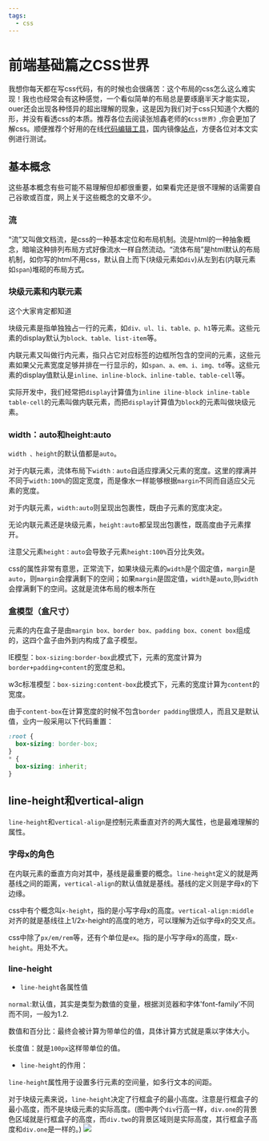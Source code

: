 ```yaml
---
tags:
  - css
---
```

# 前端基础篇之CSS世界
我想你每天都在写css代码，有的时候也会很痛苦：这个布局的css怎么这么难实现！我也也经常会有这种感觉，一个看似简单的布局总是要琢磨半天才能实现，ouer还会出现各种怪异的超出理解的现象，这是因为我们对于css只知道个大概的形，并没有看透css的本质。推荐各位去阅读张旭鑫老师的```《css世界》```,你会更加了解css。顺便推荐个好用的在线[代码编辑工具](https://jsbin.com/?html,css,output)，国内镜像[站点](http://js.jirengu.com/?html,output)，方便各位对本文实例进行测试。
## 基本概念
这些基本概念有些可能不易理解但却都很重要，如果看完还是很不理解的话需要自己谷歌或百度，网上关于这些概念的文章不少。
### 流
“流”又叫做文档流，是css的一种基本定位和布局机制。流是html的一种抽象概念，暗喻这种排列布局方式好像流水一样自然流动。“流体布局”是html默认的布局机制，如你写的html不用css，默认自上而下(块级元素如```div```)从左到右(内联元素如```span```)堆砌的布局方式。
### 块级元素和内联元素
这个大家肯定都知道

块级元素是指单独独占一行的元素，如```div、ul、li、table、p、h1```等元素。这些元素的display默认为```block、table、list-item```等。

内联元素又叫做行内元素，指只占它对应标签的边框所包含的空间的元素，这些元素如果父元素宽度足够并排在一行显示的，如```span、a、em、i、img、td```等。这些元素的display值默认是```inline、inline-block、inline-table、table-cell```等。

实际开发中，我们经常把```display```计算值为```inline iline-block inline-table table-cell```的元素叫做内联元素，而把```display```计算值为```block```的元素叫做块级元素。

### width：auto和height:auto
```width 、height```的默认值都是```auto```。

对于内联元素，流体布局下```width：auto```自适应撑满父元素的宽度。这里的撑满并不同于```width:100%```的固定宽度，而是像水一样能够根据```margin```不同而自适应父元素的宽度。

对于内联元素，```width:auto```则呈现出包裹性，既由子元素的宽度决定。

无论内联元素还是块级元素，```height:auto```都呈现出包裹性，既高度由子元素撑开。

注意父元素```height：auto```会导致子元素```height:100%```百分比失效。

css的属性非常有意思，正常流下，如果块级元素的```width```是个固定值，```margin```是```auto```，则```margin```会撑满剩下的空间；如果```margin```是固定值，```width```是```auto```,则```width```会撑满剩下的空间。这就是流体布局的根本所在

### 盒模型（盒尺寸）
元素的内在盒子是由```margin box、border box、padding box、conent box```组成的，这四个盒子由外到内构成了盒子模型。

IE模型：```box-sizing:border-box```此模式下，元素的宽度计算为```border+padding+content```的宽度总和。

w3c标准模型：```box-sizing:content-box```此模式下，元素的宽度计算为```content```的宽度。

由于```content-box```在计算宽度的时候不包含```border padding```很烦人，而且又是默认值，业内一般采用以下代码重置：
``` css
:root {
  box-sizing: border-box;    
}
* {
  box-sizing: inherit;
}
```
## line-height和vertical-align
```line-height```和```vertical-align```是控制元素垂直对齐的两大属性，也是最难理解的属性。
### 字母x的角色
在内联元素的垂直方向对其中，基线是最重要的概念。```line-height```定义的就是两基线之间的距离，```vertical-align```的默认值就是基线。基线的定义则是字母x的下边缘。

css中有个概念叫```x-height```，指的是小写字母x的高度。```vertical-align:middle```对齐的就是基线往上1/2x-height的高度的地方，可以理解为近似字母x的交叉点。

css中除了```px/em/rem```等，还有个单位是```ex```。指的是小写字母x的高度，既```x-height```。用处不大。
### line-height
- ```line-height```各属性值

```normal```:默认值，其实是类型为数值的变量，根据浏览器和字体'font-family'不同而不同，一般为1.2.

数值和百分比：最终会被计算为带单位的值，具体计算方式就是乘以字体大小。

长度值：就是```100px```这样带单位的值。

- ```line-height```的作用：

```line-height```属性用于设置多行元素的空间量，如多行文本的间距。

对于块级元素来说，```line-height```决定了行框盒子的最小高度。注意是行框盒子的最小高度，而不是块级元素的实际高度。(图中两个```div```行高一样，```div.one```的背景色区域就是行框盒子的高度，而```div.two```的背景区域则是实际高度，其行框盒子高度和```div.one```是一样的。)
![ ](./image/css_3.jpg)





